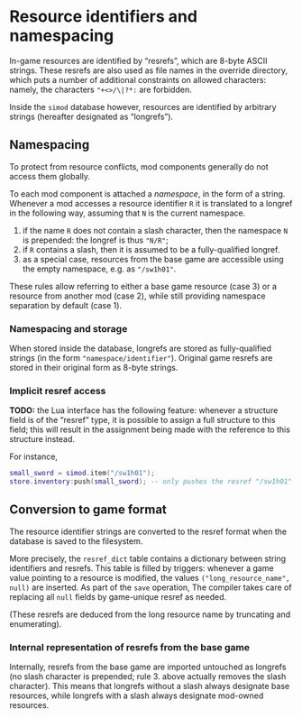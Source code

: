 # Resource identifiers and namespacing

In-game resources are identified by “resrefs”, which are 8-byte ASCII
strings.
These resrefs are also used as file names in the override directory,
which puts a number of additional constraints on allowed characters:
namely, the characters `"+<>/\|?*:` are forbidden.

Inside the `simod` database however, resources are identified by
arbitrary strings (hereafter designated as “longrefs”).

## Namespacing

To protect from resource conflicts, mod components generally do not
access them globally.

To each mod component is attached a *namespace*, in the form of a string.
Whenever a mod accesses a resource identifier `R`
it is translated to a longref in the following way,
assuming that `N` is the current namespace.

1. if the name `R` does not contain a slash character, then
   the namespace `N` is prepended: the longref is thus `"N/R"`;
2. if `R` contains a slash, then it is assumed to be a fully-qualified
   longref.
3. as a special case, resources from the base game are accessible
   using the empty namespace, e.g. as `"/sw1h01"`.

These rules allow referring to either a base game resource (case 3)
or a resource from another mod (case 2), while still providing namespace
separation by default (case 1).

### Namespacing and storage

When stored inside the database,
longrefs are stored as fully-qualified strings
(in the form `"namespace/identifier"`).
Original game resrefs are stored in their original form
as 8-byte strings.


### Implicit resref access

**TODO:** the Lua interface has the following feature:
whenever a structure field is of the “resref” type,
it is possible to assign a full structure to this field;
this will result in the assignment being made
with the reference to this structure instead.

For instance,
```lua
small_sword = simod.item("/sw1h01");
store.inventory:push(small_sword); -- only pushes the resref "/sw1h01"
```
## Conversion to game format

The resource identifier strings are converted to the resref format
when the database is saved to the filesystem.

More precisely, the `resref_dict` table contains a dictionary
between string identifiers and resrefs.
This table is filled by triggers: whenever a game value
pointing to a resource is modified,
the values `("long_resource_name", null)` are inserted.
As part of the `save` operation,
The compiler takes care of replacing all `null` fields by
game-unique resref as needed.

(These resrefs are deduced from the long resource name by truncating and
enumerating).

### Internal representation of resrefs from the base game

Internally, resrefs from the base game are imported untouched as
longrefs (no slash character is prepended; rule 3. above actually removes
the slash character).
This means that longrefs without a slash always designate base resources,
while longrefs with a slash always designate mod-owned resources.
